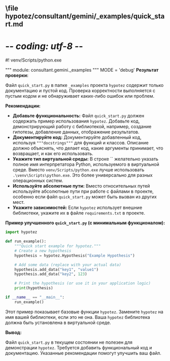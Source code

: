 ## \file hypotez/consultant/gemini/_examples/quick_start.md
# -*- coding: utf-8 -*-
#! venv/Scripts/python.exe

""" module: consultant.gemini._examples """
MODE = 'debug'
**Результат проверки:**

Файл `quick_start.py` в папке `_examples` проекта `hypotez` содержит только документацию и пустой код.  Проверка корректности выполняется с пустым кодом и не обнаруживает каких-либо ошибок или проблем.

**Рекомендации:**

* **Добавьте функциональность:**  Файл `quick_start.py` должен содержать пример использования `hypotez`. Добавьте код, демонстрирующий работу с библиотекой, например, создание гипотезы, добавление данных, отображение результатов.
* **Документируйте код:** Документируйте добавленный код, используя `"""docstrings"""` для функций и классов.  Описание должно объяснять, что делает код, какие аргументы принимает, что возвращает, и как его использовать.
* **Укажите тип виртуальной среды:**  В строке `` желательно указать полное имя интерпретатора Python, используемого в виртуальной среде.  Вместо `venv/Scripts/python.exe` лучше использовать `.\venv\Scripts\python.exe`. Это более универсально для разных операционных систем.
* **Используйте абсолютные пути:** Вместо относительных путей используйте абсолютные пути при работе с файлами в проекте, особенно если файл `quick_start.py` может быть вызван из других мест.
* **Укажите зависимостей:**  Если `hypotez` использует внешние библиотеки, укажите их в файле `requirements.txt` в проекте.

**Пример улучшенного `quick_start.py` (с минимальным функционалом):**

```python
import hypotez

def run_example():
    """Quick start example for hypotez."""
    # Create a new hypothesis
    hypothesis = hypotez.Hypothesis("Example Hypothesis")

    # Add some data (replace with your actual data)
    hypothesis.add_data("key1", "value1")
    hypothesis.add_data("key2", 123)

    # Print the hypothesis (or use it in your application logic)
    print(hypothesis)

if __name__ == "__main__":
    run_example()
```


Этот пример показывает базовые функции `hypotez`.  Замените  `hypotez` на имя вашей библиотеки, если это не она.  Ваша `hypotez` библиотека должна быть установлена в виртуальной среде.


**Вывод:**

Файл `quick_start.py` в текущем состоянии не полезен для демонстрации `hypotez`.  Требуется добавить функциональный код и документацию.  Указанные рекомендации помогут улучшить ваш файл.
